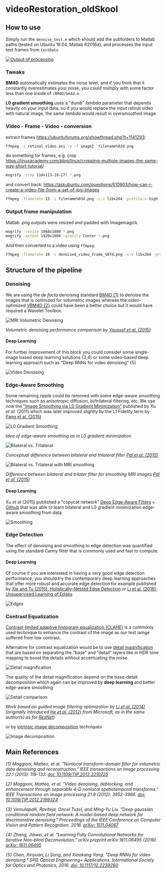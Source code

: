 # videoRestoration_oldSkool

## How to use

Simply run the `denoise_test.m` which should add the subfolders to Matlab paths (tested on Ubuntu 16.04, Matlab R2016a), and processes the input test frames from `testData`

[![Output of processing](https://github.com/petteriTeikari/videoRestoration_oldSkool/blob/master/imgs/youtube.png)](https://www.youtube.com/watch?v=4FyJeGdhpZk)

### Tweaks

**BM4D** automatically estimates the noise level, and if you think that it constantly overestimates your noise, you could multiply with some factor less than one inside of `/BM4D/bm4d.m`

**L0 gradient smoothing** uses a "dumb" *lambda* parameter that depends heavily on your input data, so if you would replace the input retinal video with natural image, the same *lambda* would result in oversmoothed image.

### Video - Frame - Video - conversion

extract frames
https://ubuntuforums.org/showthread.php?t=1141293:
```bash
ffmpeg -i retinal_video.avi -y -f image2  filename%03d.png
```

do something for frames, e.g. crop
https://linuxacademy.com/blog/linux/cropping-multiple-images-the-same-way-short-tutorial/
```bash
mogrify -crop 114x113-18-17! *.png
```

and convert back:
https://askubuntu.com/questions/610903/how-can-i-create-a-video-file-from-a-set-of-jpg-images
```bash
ffmpeg -framerate 15 -i filename%03d.png -c:v libx264 -profile:v high -crf 10 -pix_fmt yuv420p output.mp4
```

### Output frame manipulation

Matlab .png outputs were resized and padded with Imagemagick

```bash
mogrify -resize 1868x1080 *.png
mogrify -extent 1920x1080 -gravity Center *.png
```

And then converted to a video using `ffmpeg`:

```bash
ffmpeg -framerate 10 -i denoised_video_frame_%07d.png -c:v libx264 -profile:v high -crf 10 -pix_fmt yuv420p output.mp4
```

## Structure of the pipeline

### Denoising

We are using the *de facto* denoising standard [BM4D {1}](http://www.cs.tut.fi/~foi/GCF-BM3D/) to denoise the images that is optimized for volumetric images whereas the video-optimized [VBM4D {2}](http://www.cs.tut.fi/~foi/GCF-BM3D/) could have been a better choice but it would have required a Wavelet Toolbox.

![MRI Volumetric Denoising](https://github.com/petteriTeikari/videoRestoration_oldSkool/blob/master/imgs/youssef2015_MRI_denoising.png)

_Volumetric denoising performance comparison by [Youssef et al. (2015)](https://doi.org/10.1109/TMI.2015.2409265)_

#### Deep Learning

For further improvement of this block you could consider some single-image based deep learning solutions {3,4} or some video-based deep learning approach such as "Deep RNNs for video denoising" {5}

![Video Denoising](https://github.com/petteriTeikari/videoRestoration_oldSkool/blob/master/imgs/chen2016_videoDenoising.png)

### Edge-Aware Smoothing

Some remaining ripple could be removed with some edge-aware smoothing techniques such as anisotropic diffusion, bi/trilateral filtering, etc. We use now the ["Image Smoothing via L0 Gradient Minimization"](http://www.cse.cuhk.edu.hk/~leojia/projects/L0smoothing/) published by Xu *et al.* (2011) which was later improved slightly by the L1 Fidelity term by [Pang et al. (2015)](https://doi.org/10.1371/journal.pone.0138682)

![L0 Gradient Smoothing](https://github.com/petteriTeikari/videoRestoration_oldSkool/blob/master/imgs/edgeAwareIdea.jpg)

_Idea of edge-aware smoothing as in L0 gradient minimization_

![Bilateral vs. Trilateral](https://github.com/petteriTeikari/videoRestoration_oldSkool/blob/master/imgs/bi-trilateral_filtering.png)

_Conceptual difference between bilateral and trilateral filter [Pal et al. (2015)](https://arxiv.org/abs/1503.07297)_

![Bilateral vs. Trilateral with MRI smoothing](https://github.com/petteriTeikari/videoRestoration_oldSkool/blob/master/imgs/MRI_biAndTrilateral.png)

_Difference between bilateral and trilater filter for smoothing MRI images [Pal et al. (2015)](https://arxiv.org/abs/1503.07297)_

#### Deep Learning

Xu *et al* (2015) published a "copycat network" [Deep Edge-Aware Filters](http://lxu.me/projects/deepeaf/) + [Github](https://github.com/jimmy-ren/vcnn_double-bladed/tree/master/applications/deep_edge_aware_filters) that was able to learn bilateral and L0 gradient minimization edge-aware smoothing from data.

![Smoothing](https://github.com/petteriTeikari/videoRestoration_oldSkool/blob/master/imgs/Xu2015_edgeAware.png)

### Edge Detection

The effect of denoising and smoothing to edge detection was quantified using the standard Canny filter that is commonly used and fast to compute.

#### Deep Learning

Of course if you are interested in having a very good edge detection performance, you should try the contemporary deep learning approaches that offer more robust and accurate edge detection for example published by [Xie and Tu (2015): Holistically-Nested Edge Detection](http://www.cv-foundation.org/openaccess/content_iccv_2015/html/Xie_Holistically-Nested_Edge_Detection_ICCV_2015_paper.html) or [Li et al. (2016): Unsupervised Learning of Edges](http://www.cv-foundation.org/openaccess/content_cvpr_2016/html/Li_Unsupervised_Learning_of_CVPR_2016_paper.html)

![Edges](https://github.com/petteriTeikari/videoRestoration_oldSkool/blob/master/imgs/xie2015_hed_performance.png)

### Contrast Equalization

[Contrast-limited adaptive histogram equalization (CLAHE)](http://www.cs.utah.edu/~sujin/courses/reports/cs6640/project2/clahe.html) is a commonly used technique to enhance the contrast of the image as our test iamge suffered from low contrast.

Alternative for contrast equalization would be to use [detail magnification](http://www.cse.cuhk.edu.hk/~leojia/projects/L0smoothing/ToneMapping.htm) that are based on separating the "base" and "detail" layers like in HDR tone mapping to boost the details without accentuating the noise. 

![Detail magnification](https://github.com/petteriTeikari/videoRestoration_oldSkool/blob/master/imgs/xu_detailMagnification.png)

The quality of the detail magnification depend on the base-detail decomposition which again can be improved by **deep learning** and better edge-aware smoothing 

![Detail comparison](https://github.com/petteriTeikari/videoRestoration_oldSkool/blob/master/imgs/detailEnhancement_comparison.png)

_Work based on guided image filtering optimization by [Li et al. (2014)](https://doi.org/10.1109/TIP.2014.2371234) (originally introduced [He et al. (2012)](https://doi.org/10.1109/TPAMI.2012.213) from Microsoft, as in the same author(s) as for [ResNet](https://scholar.google.co.uk/scholar?q=Deep+residual+learning+for+image+recognition&btnG=&hl=en&as_sdt=0%2C5))_

or by [intrinsic image decomposition](https://arxiv.org/abs/1612.07899) techniques

![Image decomposition](https://github.com/petteriTeikari/videoRestoration_oldSkool/blob/master/imgs/lettry2016_decomposition.png)

## Main References

_{1} Maggioni, Matteo, et al. "Nonlocal transform-domain filter for volumetric data denoising and reconstruction." IEEE transactions on image processing 22.1 (2013): 119-133. [doi: 10.1109/TIP.2012.2210725](https://doi.org/10.1109/TIP.2012.2210725)_

_{2} Maggioni, Matteo, et al. "Video denoising, deblocking, and enhancement through separable 4-D nonlocal spatiotemporal transforms." IEEE Transactions on image processing 21.9 (2012): 3952-3966. [doi: 10.1109/TIP.2012.2199324](https://doi.org/10.1109/TIP.2012.2199324)_

_{3} Vemulapalli, Raviteja, Oncel Tuzel, and Ming-Yu Liu. "Deep gaussian conditional random field network: A model-based deep network for discriminative denoising." Proceedings of the IEEE Conference on Computer Vision and Pattern Recognition. 2016. [arXiv: 1511.04067](https://arxiv.org/abs/1511.04067)_

_{4} Zhang, Jiawei, et al. "Learning Fully Convolutional Networks for Iterative Non-blind Deconvolution." arXiv preprint arXiv:1611.06495 (2016). [arXiv: 1611.06495](https://arxiv.org/abs/1611.06495)_

_{5} Chen, Xinyuan, Li Song, and Xiaokang Yang. "Deep RNNs for video denoising." SPIE Optical Engineering+ Applications. International Society for Optics and Photonics, 2016. [doi: 10.1117/12.2239260](https://dx.doi.org/10.1117/12.2239260)_
